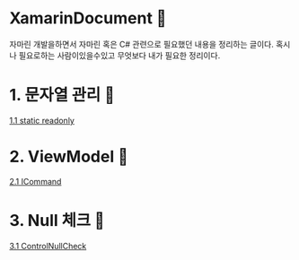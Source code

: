 # XamarinDocument :pencil:
자마린 개발을하면서 자마린 혹은 C# 관련으로 필요했던 내용을 정리하는 글이다.
혹시나 필요로하는 사람이있을수있고
무엇보다 내가 필요한 정리이다.

# 1. 문자열 관리 :book:
[1.1 static readonly](https://github.com/k4keye/XamarinDocument/blob/main/1/ReadonlyString.md)

# 2. ViewModel :couple:
[2.1 ICommand](https://github.com/k4keye/XamarinDocument/blob/main/2/ICommand.md)


# 3. Null 체크 :anger:
[3.1 ControlNullCheck](https://github.com/k4keye/XamarinDocument/blob/main/3/ControlNullCheck.md)
